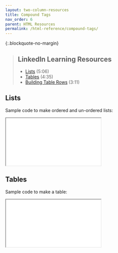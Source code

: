 ```yaml
---
layout: two-column-resources
title: Compound Tags
nav_order: 6
parent: HTML Resources
permalink: /html-reference/compound-tags/
---
```


{:.blockquote-no-margin}
> ## LinkedIn Learning Resources
>
> * <a href="https://www.linkedin.com/learning/html-essential-training-4/lists" target="_blank">Lists</a> (5:06)
> * <a href="https://www.linkedin.com/learning/html-essential-training-4/when-to-use-tables" target="_blank">Tables</a> (4:35)
> * <a href="https://www.linkedin.com/learning/html-essential-training-4/building-table-rows" target="_blank">Building Table Rows</a> (3:11)


## Lists
Sample code to make ordered and un-ordered lists:
<iframe src="//codepen.io/vanwars/embed/RRwvaX/?theme-id=18654&default-tab=html,result" allowfullscreen="true" class="codepen-frame"></iframe>



## Tables
Sample code to make a table:
<iframe src="//codepen.io/vanwars/embed/mEdvRd/?theme-id=18654&default-tab=html,result" allowfullscreen="true" class="codepen-frame"></iframe>
